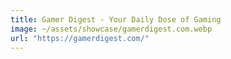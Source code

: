 ```yaml
---
title: Gamer Digest - Your Daily Dose of Gaming
image: ~/assets/showcase/gamerdigest.com.webp
url: "https://gamerdigest.com/"
---
```

